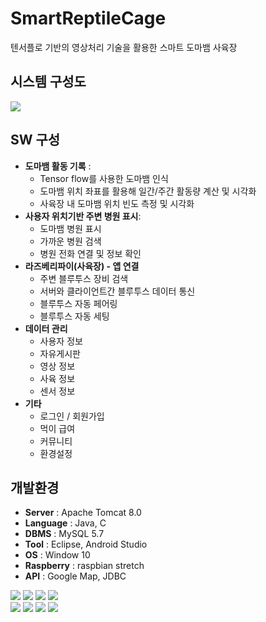 # SmartReptileCage
텐서플로 기반의 영상처리 기술을 활용한 스마트 도마뱀 사육장    
  
  
  
## 시스템 구성도
<img src="https://user-images.githubusercontent.com/47026817/155682381-1535a62c-d45d-4351-b166-a0bcc9933bc5.png"/>
  
  
  

## SW 구성 
- **도마뱀 활동 기록** : 
  - Tensor flow를 사용한 도마뱀 인식
  - 도마뱀 위치 좌표를 활용해 일간/주간 활동량 계산 및 시각화
  - 사육장 내 도마뱀 위치 빈도 측정 및 시각화
- **사용자 위치기반 주변 병원 표시**:  
  - 도마뱀 병원 표시
  - 가까운 병원 검색
  - 병원 전화 연결 및 정보 확인
- **라즈베리파이(사육장) - 앱 연결** 
  - 주변 블루투스 장비 검색
  - 서버와 클라이언트간 블루투스 데이터 통신
  - 블루투스 자동 페어링 
  - 블루투스 자동 세팅   
- **데이터 관리** 
  - 사용자 정보
  - 자유게시판
  - 영상 정보
  - 사육 정보
  - 센서 정보
- **기타** 
  - 로그인 / 회원가입
  - 먹이 급여
  - 커뮤니티
  - 환경설정
  
  
  
## 개발환경
- **Server** : Apache Tomcat 8.0
- **Language** : Java, C
- **DBMS** : MySQL 5.7
- **Tool** : Eclipse, Android Studio
- **OS** : Window 10
- **Raspberry** : raspbian stretch
- **API** : Google Map, JDBC
  
  
  
<img src="https://img.shields.io/badge/Android-3DDC84?style=flat-square&logo=android&logoColor=white"/> <img src="https://img.shields.io/badge/Tensorflow-FF6F00?style=flat-square&logo=TensorFlow&logoColor=white"/> <img src="https://img.shields.io/badge/ApacheTomcat-F8DC75?style=flat-square&logo=Apache Tomcat&logoColor=white"/> <img src="https://img.shields.io/badge/Raspberry Pi-A22846?style=flat-square&logo=Raspberry Pi&logoColor=white"/>   
<img src="https://img.shields.io/badge/Java-007396?style=flat-square&logo=Java&logoColor=white"/> <img src="https://img.shields.io/badge/Python-3776AB?style=flat-square&logo=Python&logoColor=white"/> <img src="https://img.shields.io/badge/C-A8B9CC?style=flat-square&logo=C&logoColor=white"/> <img src="https://img.shields.io/badge/MySQL-4479A1?style=flat-square&logo=MySQL&logoColor=white"/>
